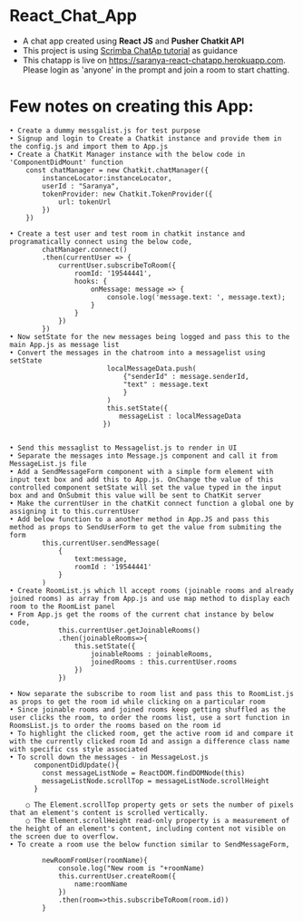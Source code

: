 # React_Chat_App
- A chat app created using **React JS** and **Pusher Chatkit API**
- This project is using [Scrimba ChatAp tutorial](https://scrimba.com/playlist/pbNpTv) as guidance
- This chatapp is live on https://saranya-react-chatapp.herokuapp.com. Please login as 'anyone' in the prompt and join a room to start chatting.

# Few notes on creating this App:

	• Create a dummy messgalist.js for test purpose
	• Signup and login to Create a Chatkit instance and provide them in the config.js and import them to App.js
	• Create a ChatKit Manager instance with the below code in 'ComponentDidMount' function
		const chatManager = new Chatkit.chatManager({
			instanceLocator:instanceLocator,
			userId : "Saranya",
			tokenProvider: new Chatkit.TokenProvider({
                url: tokenUrl
            })
		})
		
	• Create a test user and test room in chatkit instance and programatically connect using the below code,
	        chatManager.connect()
	        .then(currentUser => {
	            currentUser.subscribeToRoom({
	                roomId: '19544441',
	                hooks: {
	                    onMessage: message => {
	                        console.log('message.text: ', message.text);
	                    }
	                }
	            })
	        })
	• Now setState for the new messages being logged and pass this to the main App.js as message list
	• Convert the messages in the chatroom into a messagelist using setState
	                        localMessageData.push(
	                            {"senderId" : message.senderId,
	                            "text" : message.text
	                            }   
	                        )
	                        this.setState({
	                           messageList : localMessageData
	                       })
	
	
	• Send this messaglist to Messagelist.js to render in UI
	• Separate the messages into Message.js component and call it from MessageList.js file
	• Add a SendMessageForm component with a simple form element with input text box and add this to App.js. OnChange the value of this controlled component setState will set the value typed in the input box and and OnSubmit this value will be sent to ChatKit server
	• Make the currentUser in the chatKit connect function a global one by assigning it to this.currentUser
	• Add below function to a another method in App.JS and pass this method as props to SendUserForm to get the value from submiting the form
	        this.currentUser.sendMessage(
	            {
	                text:message,
	                roomId : '19544441'
	            }
	        )
	• Create RoomList.js which ll accept rooms (joinable rooms and already joined rooms) as array from App.js and use map method to display each room to the RoomList panel
	• From App.js get the rooms of the current chat instance by below code,
	            this.currentUser.getJoinableRooms()
	            .then(joinableRooms=>{
	                this.setState({
	                    joinableRooms : joinableRooms,
	                    joinedRooms : this.currentUser.rooms
	                })
	            })
	
	• Now separate the subscribe to room list and pass this to RoomList.js as props to get the room id while clicking on a particular room
	• Since joinable rooms and joined rooms keep getting shuffled as the user clicks the room, to order the rooms list, use a sort function in RoomsList.js to order the rooms based on the room id
	• To highlight the clicked room, get the active room id and compare it with the currently clicked room Id and assign a difference class name with specific css style associated
	• To scroll down the messages - in MessageLost.js
		  componentDidUpdate(){
		    const messageListNode = ReactDOM.findDOMNode(this)
		    messageListNode.scrollTop = messageListNode.scrollHeight
		  }
		
		○ The Element.scrollTop property gets or sets the number of pixels that an element's content is scrolled vertically.
		○ The Element.scrollHeight read-only property is a measurement of the height of an element's content, including content not visible on the screen due to overflow.
	• To create a room use the below function similar to SendMessageForm,
	
		    newRoomFromUser(roomName){
		        console.log("New room is "+roomName)
		        this.currentUser.createRoom({
		            name:roomName
		        })
		        .then(room=>this.subscribeToRoom(room.id))
		    }


